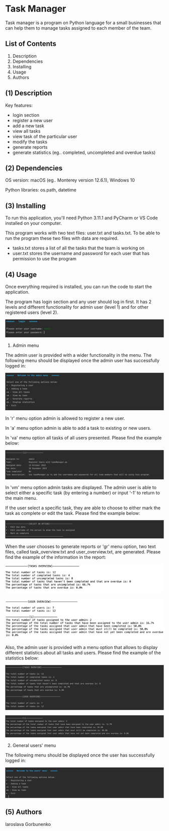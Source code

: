 # Task Manager 

Task manager is a program on Python language for a small businesses that can help them to manage tasks assigned to each member of the team. 

## List of Contents
1. Description 
2. Dependencies
3. Installing
4. Usage 
5. Authors

## (1) Description

Key features:
* login section
* register a new user
* add a new task
* view all tasks
* view task of the particular user
* modify the tasks
* generate reports
* generate statistics (eg.. completed, uncompleted and overdue tasks)

## (2) Dependencies

OS version: macOS (eg.. Monterey version 12.6.1), Windows 10

Python libraries: os.path, datetime


## (3) Installing

To run this application, you'll need Python 3.11.1 and PyCharm or VS Code installed on your computer.

This program works with two text files: user.txt and tasks.txt. To be able to run the program these two files with data are required.

* tasks.txt stores a list of all the tasks that the team is working on 
* user.txt stores the username and password for each user that has permission to use the program  

## (4) Usage
Once everything required is installed, you can run the code to start the application.

The program has login section and any user should log in first. It has 2 levels and different functionality for admin user (level 1) and for other registered users (level 2). 

![My images](My_images/login.png)

1. Admin menu 

The admin user is provided with a wider functionality in the menu. The following menu should be displayed once the admin user has successfully logged in: 

![My images](My_images/admin_menu.png)

In 'r' menu option admin is allowed to register a new user. 

In 'a' menu option admin is able to add a task to existing or new users.

In 'va' menu option all tasks of all users presented. Please find the example below:

![My images](My_images/view_all_tasks.png)

In 'vm' menu option admin tasks are displayed. The admin user is able to select either a specific task (by entering a number) or input ‘-1’ to return to the main menu. 

If the user select a specific task, they are able to choose to either mark the task as complete or edit the task. Please find the example below:

![My images](My_images/view_mine_edit_task.png)

When the user chooses to generate reports or 'gr' menu option, two text files, called task_overview.txt and user_overview.txt, are generated. Please find the example of the information in the report:

![My images](My_images/task_overview_report.png)

![My images](My_images/user_overview_report.png)

Also, the admin user is provided with a menu option that allows to display different statistics about all tasks and users. Please find the example of the statistics below:

![My images](My_images/display_statistics_1.png)

![My images](My_images/display_statistics_2.png)

2. General users' menu

The following menu should be displayed once the user has successfully logged in:  

![My images](My_images/users_menu.png)

## (5) Authors

Iaroslava Gorbunenko






